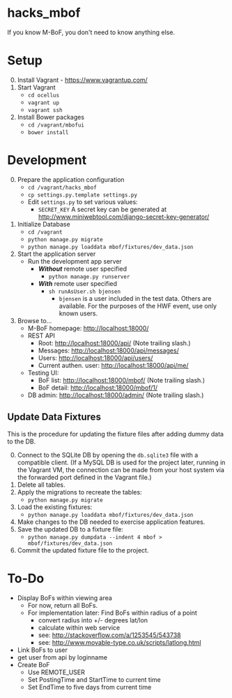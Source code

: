# hacks_mbof
If you know M-BoF, you don't need to know anything else.

# Setup

0. Install Vagrant - https://www.vagrantup.com/
0. Start Vagrant
   - `cd ocellus`
   - `vagrant up`
   - `vagrant ssh`
0. Install Bower packages
   - `cd /vagrant/mbofui`
   - `bower install`

# Development
0. Prepare the application configuration
    - `cd /vagrant/hacks_mbof`
    - `cp settings.py.template settings.py`
    - Edit `settings.py` to set various values:
        - `SECRET_KEY` A secret key can be generated at http://www.miniwebtool.com/django-secret-key-generator/
0. Initialize Database
    - `cd /vagrant`
    - `python manage.py migrate`
    - `python manage.py loaddata mbof/fixtures/dev_data.json`
0. Start the application server
    - Run the development app server
        - _**Without**_ remote user specified
            - `python manage.py runserver`
        - _**With**_ remote user specified
            - `sh runAsUser.sh bjensen`
                - `bjensen` is a user included in the test data.  Others are available.  For the purposes of the HWF event, use only known users.
0. Browse to...
    - M-BoF homepage: [http://localhost:18000/](http://localhost:18000/)
    - REST API
        - Root: [http://localhost:18000/api/](http://localhost:18000/api/) (Note trailing slash.)
        - Messages: [http://localhost:18000/api/messages/](http://localhost:18000/api/messages/)
        - Users: [http://localhost:18000/api/users/](http://localhost:18000/api/users/)
        - Current authen. user: [http://localhost:18000/api/me/](http://localhost:18000/api/me/)
    - Testing UI:
        - BoF list: [http://localhost:18000/mbof/](http://localhost:18000/mbof/) (Note trailing slash.)
        - BoF detail: [http://localhost:18000/mbof/1/](http://localhost:18000/mbof/1/)
    - DB admin: [http://localhost:18000/admin/](http://localhost:18000/admin/) (Note trailing slash.)

## Update Data Fixtures ##

This is the procedure for updating the fixture files after adding dummy data to the DB.

0. Connect to the SQLite DB by opening the `db.sqlite3` file with a compatible client.  (If a MySQL DB is used for the project later, running in the Vagrant VM, the connection can be made from your host system via the forwarded port defined in the Vagrant file.)
0. Delete all tables.
0. Apply the migrations to recreate the tables:
    - `python manage.py migrate`
0. Load the existing fixtures:
    - `python manage.py loaddata mbof/fixtures/dev_data.json`
0. Make changes to the DB needed to exercise application features.
0. Save the updated DB to a fixture file:
    - `python manage.py dumpdata --indent 4 mbof > mbof/fixtures/dev_data.json`
0. Commit the updated fixture file to the project.



# To-Do
- Display BoFs within viewing area
    - For now, return all BoFs.
    - For implementation later:  Find BoFs within radius of a point
        - convert radius into +/- degrees lat/lon
        - calculate within web service
        - see: http://stackoverflow.com/a/1253545/543738
        - see: http://www.movable-type.co.uk/scripts/latlong.html
- Link BoFs to user
- get user from api by loginname
- Create BoF
    - Use REMOTE_USER
    - Set PostingTime and StartTime to current time
    - Set EndTime to five days from current time



